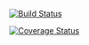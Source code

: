 [![Build Status](https://travis-ci.org/araceli24/PruebaDjangoGirls.svg?branch=feat%2Fprueba)](https://travis-ci.org/araceli24/PruebaDjangoGirls)

[![Coverage Status](https://coveralls.io/repos/github/araceli24/PruebaDjangoGirls/badge.svg?branch=master)](https://coveralls.io/github/araceli24/PruebaDjangoGirls?branch=master)

